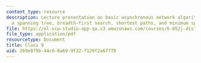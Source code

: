 ```yaml
---
content_type: resource
description: Lecture presentation on basic asynchronous network algorithms, constructing
  a spanning tree, breadth-first search, shortest paths, and minimum spanning trees.
file: https://ol-ocw-studio-app-qa.s3.amazonaws.com/courses/6-852j-distributed-algorithms-fall-2009/269e879b44c60a699f32f129f2a67779_MIT6_852JF09_lec09.pdf
file_type: application/pdf
resourcetype: Document
title: Class 9
uid: 269e879b-44c6-0a69-9f32-f129f2a67779
---
```


